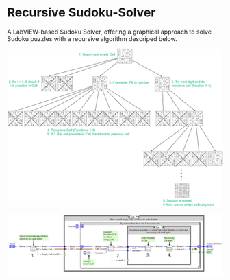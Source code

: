 # Recursive Sudoku-Solver
A LabVIEW-based Sudoku Solver, offering a graphical approach to solve Sudoku puzzles with a recursive algorithm descriped below.


![alt text](https://github.com/CHeggers84/Recursive-Sudoku-Solver/blob/main/Recursive%20Sudoku%20Solver%20Algorithm.png?raw=true)

![alt text](https://github.com/CHeggers84/Recursive-Sudoku-Solver/blob/main/Sudoku%20Solver%20LabVIEW%20Block%20Diagram.png?raw=true)
